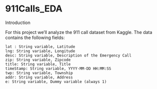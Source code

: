 # 911Calls_EDA

Introduction

For this project we’ll analyze the 911 call dataset from Kaggle. The data contains the following fields:

    lat : String variable, Latitude
    lng: String variable, Longitude
    desc: String variable, Description of the Emergency Call
    zip: String variable, Zipcode
    title: String variable, Title
    timeStamp: String variable, YYYY-MM-DD HH:MM:SS
    twp: String variable, Township
    addr: String variable, Address
    e: String variable, Dummy variable (always 1)
